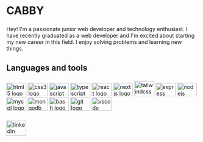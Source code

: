 <h1 align="left">CABBY</h1>

###

<p align="left">Hey! I'm a passionate junior web developer and technology enthusiast. I have recently graduated as a web developer and I'm excited about starting my new career in this field. I enjoy solving problems and learning new things.</p>

###

<h2 align="left">Languages and tools</h2>

###

<div align="left">
  <img src="https://cdn.jsdelivr.net/gh/devicons/devicon/icons/html5/html5-original.svg" height="35" width="52" alt="html5 logo"  />
  <img src="https://cdn.jsdelivr.net/gh/devicons/devicon/icons/css3/css3-original.svg" height="35" width="52" alt="css3 logo"  />
  <img src="https://cdn.jsdelivr.net/gh/devicons/devicon/icons/javascript/javascript-original.svg" height="35" width="52" alt="javascript logo"  />
  <img src="https://cdn.jsdelivr.net/gh/devicons/devicon/icons/typescript/typescript-original.svg" height="35" width="52" alt="typescript logo"  />
  <img src="https://cdn.jsdelivr.net/gh/devicons/devicon/icons/react/react-original.svg" height="35" width="52" alt="react logo"  />
  <img src="https://cdn.jsdelivr.net/gh/devicons/devicon/icons/nextjs/nextjs-original.svg" height="35" width="52" alt="nextjs logo"  />
  <img src="https://cdn.jsdelivr.net/gh/devicons/devicon/icons/tailwindcss/tailwindcss-original-wordmark.svg" height="40" width="52" alt="tailwindcss logo"  />
  <img src="https://cdn.jsdelivr.net/gh/devicons/devicon/icons/express/express-original.svg" height="35" width="52" alt="express logo"  />
  <img src="https://cdn.jsdelivr.net/gh/devicons/devicon/icons/nodejs/nodejs-original.svg" height="35" width="52" alt="nodejs logo"  />
  <img src="https://cdn.jsdelivr.net/gh/devicons/devicon/icons/mysql/mysql-original.svg" height="35" width="52" alt="mysql logo"  />
  <img src="https://cdn.jsdelivr.net/gh/devicons/devicon/icons/mongodb/mongodb-original.svg" height="35" width="52" alt="mongodb logo"  />
  <img src="https://cdn.jsdelivr.net/gh/devicons/devicon/icons/bash/bash-original.svg" height="35" width="52" alt="bash logo"  />
  <img src="https://cdn.jsdelivr.net/gh/devicons/devicon/icons/git/git-original.svg" height="35" width="52" alt="git logo"  />
  <img src="https://cdn.jsdelivr.net/gh/devicons/devicon/icons/vscode/vscode-original.svg" height="35" width="52" alt="vscode logo"  />
</div>

###

<div align="left">
  <a href="https://www.linkedin.com/in/tomi-rauhamaa-024124263/" target="_blank">
    <img src="https://raw.githubusercontent.com/maurodesouza/profile-readme-generator/master/src/assets/icons/social/linkedin/default.svg" width="52" height="40" alt="linkedin logo"  />
  </a>
</div>

###
